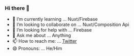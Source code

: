 ### Hi there 👋

- 🌱 I’m currently learning ... Nuxt/Firebase
- 👯 I’m looking to collaborate on ... Nuxt/Composition Api
- 🤔 I’m looking for help with ... Firebase
- 💬 Ask me about ... Anything 
- 📫 How to reach me: ... [Twitter](https://twitter.com/_Epistol_)
- 😄 Pronouns: ... He/Him


        
